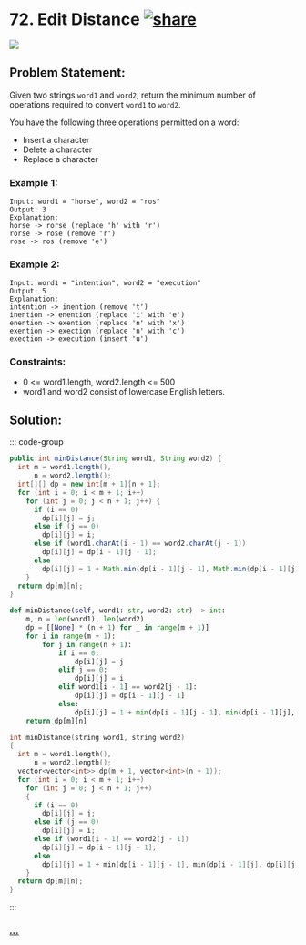 # 72. Edit Distance [![share]](https://leetcode.com/problems/edit-distance/)

![][hard]

## Problem Statement:

Given two strings `word1` and `word2`, return the minimum number of operations required to convert `word1` to `word2`.

You have the following three operations permitted on a word:

- Insert a character
- Delete a character
- Replace a character

### Example 1:

```
Input: word1 = "horse", word2 = "ros"
Output: 3
Explanation:
horse -> rorse (replace 'h' with 'r')
rorse -> rose (remove 'r')
rose -> ros (remove 'e')
```

### Example 2:

```
Input: word1 = "intention", word2 = "execution"
Output: 5
Explanation:
intention -> inention (remove 't')
inention -> enention (replace 'i' with 'e')
enention -> exention (replace 'n' with 'x')
exention -> exection (replace 'n' with 'c')
exection -> execution (insert 'u')
```

### Constraints:

- 0 <= word1.length, word2.length <= 500
- word1 and word2 consist of lowercase English letters.

## Solution:

::: code-group

```java
public int minDistance(String word1, String word2) {
  int m = word1.length(),
      n = word2.length();
  int[][] dp = new int[m + 1][n + 1];
  for (int i = 0; i < m + 1; i++)
    for (int j = 0; j < n + 1; j++) {
      if (i == 0)
        dp[i][j] = j;
      else if (j == 0)
        dp[i][j] = i;
      else if (word1.charAt(i - 1) == word2.charAt(j - 1))
        dp[i][j] = dp[i - 1][j - 1];
      else
        dp[i][j] = 1 + Math.min(dp[i - 1][j - 1], Math.min(dp[i - 1][j], dp[i][j - 1]));
    }
  return dp[m][n];
}
```

```python
def minDistance(self, word1: str, word2: str) -> int:
    m, n = len(word1), len(word2)
    dp = [[None] * (n + 1) for _ in range(m + 1)]
    for i in range(m + 1):
        for j in range(n + 1):
            if i == 0:
                dp[i][j] = j
            elif j == 0:
                dp[i][j] = i
            elif word1[i - 1] == word2[j - 1]:
                dp[i][j] = dp[i - 1][j - 1]
            else:
                dp[i][j] = 1 + min(dp[i - 1][j - 1], min(dp[i - 1][j], dp[i][j - 1]))
    return dp[m][n]
```

```cpp
int minDistance(string word1, string word2)
{
  int m = word1.length(),
      n = word2.length();
  vector<vector<int>> dp(m + 1, vector<int>(n + 1));
  for (int i = 0; i < m + 1; i++)
    for (int j = 0; j < n + 1; j++)
    {
      if (i == 0)
        dp[i][j] = j;
      else if (j == 0)
        dp[i][j] = i;
      else if (word1[i - 1] == word2[j - 1])
        dp[i][j] = dp[i - 1][j - 1];
      else
        dp[i][j] = 1 + min(dp[i - 1][j - 1], min(dp[i - 1][j], dp[i][j - 1]));
    }
  return dp[m][n];
}
```

:::

### [_..._](#)

```

```

<!----------------------------------{ link }--------------------------------->

[share]: https://img.icons8.com/external-anggara-blue-anggara-putra/20/000000/external-share-user-interface-basic-anggara-blue-anggara-putra-2.png
[easy]: https://img.shields.io/badge/Difficulty-Easy-bright.svg
[medium]: https://img.shields.io/badge/Difficulty-Medium-yellow.svg
[hard]: https://img.shields.io/badge/Difficulty-Hard-red.svg
